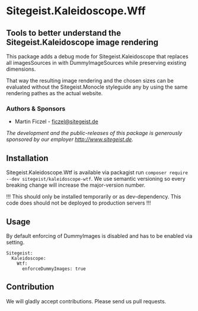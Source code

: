 # Sitegeist.Kaleidoscope.Wff

## Tools to better understand the Sitegeist.Kaleidoscope image rendering

This package adds a debug mode for Sitegeist.Kaleidoscope that replaces all
imagesSources in with DummyImageSources while preserving existing dimensions.

That way the resulting image rendering and the chosen sizes can be evaluated 
without the Sitegeist.Monocle styleguide any by using the same rendering pathes 
as the actual website. 

### Authors & Sponsors

* Martin Ficzel - ficzel@sitegeist.de

*The development and the public-releases of this package is generously sponsored
by our employer http://www.sitegeist.de.*

## Installation

Sitegeist.Kaleidoscope.Wtf is available via packagist run `composer require --dev sitegeist/kaleidoscope-wtf`.
We use semantic versioning so every breaking change will increase the major-version number.

!!! This should only be installed temporarily or as dev-dependency. This code does should not be deployed to production servers !!!

## Usage 

By default enforcing of DummyImages is disabled and has to be enabled via setting.

```
Sitegeist:
  Kaleidoscope:
    Wtf:
      enforceDummyImages: true
```

## Contribution

We will gladly accept contributions. Please send us pull requests.
